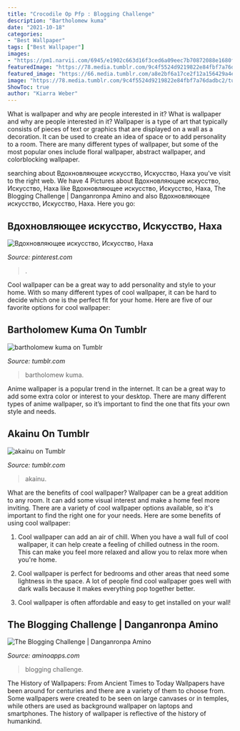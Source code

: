 ```yaml
---
title: "Crocodile Op Pfp : Blogging Challenge"
description: "Bartholomew kuma"
date: "2021-10-18"
categories:
- "Best Wallpaper"
tags: ["Best Wallpaper"]
images:
- "https://pm1.narvii.com/6945/e1902c663d16f3ced6a09eec7b70872088e1680fr1-399-397v2_hq.jpg"
featuredImage: "https://78.media.tumblr.com/9c4f5524d9219822e84fbf7a76dadbc2/tumblr_ngfejnDvCK1snbyiqo1_500.gif"
featured_image: "https://66.media.tumblr.com/a8e2bf6a17ce2f12a156429a4eb26217/tumblr_n5fkz2QqKA1r5rpzao1_500.jpg"
image: "https://78.media.tumblr.com/9c4f5524d9219822e84fbf7a76dadbc2/tumblr_ngfejnDvCK1snbyiqo1_500.gif"
ShowToc: true
author: "Kiarra Weber"
---
```



What is wallpaper and why are people interested in it?
What is wallpaper and why are people interested in it?
Wallpaper is a type of art that typically consists of pieces of text or graphics that are displayed on a wall as a decoration. It can be used to create an idea of space or to add personality to a room. There are many different types of wallpaper, but some of the most popular ones include floral wallpaper, abstract wallpaper, and colorblocking wallpaper.

	

		
searching about Вдохновляющее искусство, Искусство, Наха you've visit to the right web. We have 4 Pictures about Вдохновляющее искусство, Искусство, Наха like Вдохновляющее искусство, Искусство, Наха, The Blogging Challenge | Danganronpa Amino and also Вдохновляющее искусство, Искусство, Наха. Here you go:
		
    
## Вдохновляющее искусство, Искусство, Наха

<img loading=lazy src="https://i.pinimg.com/736x/de/87/a4/de87a4d9d4f6b7202e64a2668e6cef71--crocodile-one-piece.jpg" onerror="this.onerror=null;this.src='https://tse1.mm.bing.net/th?id=OIP.UL9mNZ-S1WWhuziZ4bbokgHaJr&amp;pid=15.1';" alt="Вдохновляющее искусство, Искусство, Наха">

_Source: pinterest.com_

>. 

	

Cool wallpaper can be a great way to add personality and style to your home. With so many different types of cool wallpaper, it can be hard to decide which one is the perfect fit for your home. Here are five of our favorite options for cool wallpaper: 

    
## Bartholomew Kuma On Tumblr

<img loading=lazy src="https://66.media.tumblr.com/a8e2bf6a17ce2f12a156429a4eb26217/tumblr_n5fkz2QqKA1r5rpzao1_500.jpg" onerror="this.onerror=null;this.src='https://tse1.mm.bing.net/th?id=OIP.b_LJUIo6pnOMhhx6Zqyv7AHaJV&amp;pid=15.1';" alt="bartholomew kuma on Tumblr">

_Source: tumblr.com_

>bartholomew kuma. 

	

Anime wallpaper is a popular trend in the internet. It can be a great way to add some extra color or interest to your desktop. There are many different types of anime wallpaper, so it’s important to find the one that fits your own style and needs.

    
## Akainu On Tumblr

<img loading=lazy src="https://78.media.tumblr.com/9c4f5524d9219822e84fbf7a76dadbc2/tumblr_ngfejnDvCK1snbyiqo1_500.gif" onerror="this.onerror=null;this.src='https://tse2.mm.bing.net/th?id=OIP.uFGv90N0yCEBU8iSn0BexgHaDt&amp;pid=15.1';" alt="akainu on Tumblr">

_Source: tumblr.com_

>akainu. 

	

What are the benefits of cool wallpaper?
Wallpaper can be a great addition to any room. It can add some visual interest and make a home feel more inviting. There are a variety of cool wallpaper options available, so it's important to find the right one for your needs. Here are some benefits of using cool wallpaper: 
1. Cool wallpaper can add an air of chill. When you have a wall full of cool wallpaper, it can help create a feeling of chilled outness in the room. This can make you feel more relaxed and allow you to relax more when you're home. 

2. Cool wallpaper is perfect for bedrooms and other areas that need some lightness in the space. A lot of people find cool wallpaper goes well with dark walls because it makes everything pop together better. 

3. Cool wallpaper is often affordable and easy to get installed on your wall!

    
## The Blogging Challenge | Danganronpa Amino

<img loading=lazy src="https://pm1.narvii.com/6945/e1902c663d16f3ced6a09eec7b70872088e1680fr1-399-397v2_hq.jpg" onerror="this.onerror=null;this.src='https://tse2.mm.bing.net/th?id=OIP.vtBRPc6qwnxf1WmTczOnhAAAAA&amp;pid=15.1';" alt="The Blogging Challenge | Danganronpa Amino">

_Source: aminoapps.com_

>blogging challenge. 

	

The History of Wallpapers: From Ancient Times to Today
Wallpapers have been around for centuries and there are a variety of them to choose from. Some wallpapers were created to be seen on large canvases or in temples, while others are used as background wallpaper on laptops and smartphones. The history of wallpaper is reflective of the history of humankind.

